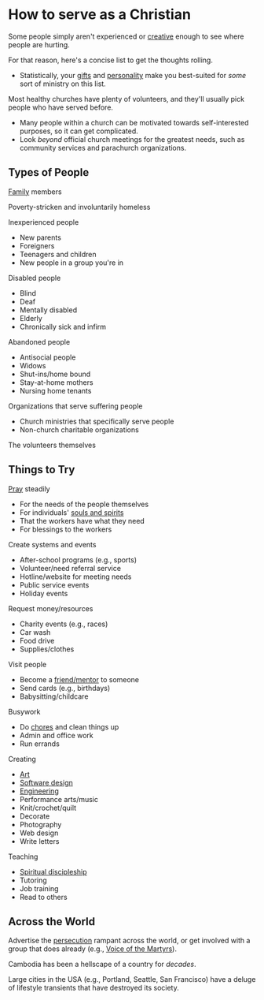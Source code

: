 
# How to serve as a Christian

Some people simply aren't experienced or [creative](mind-creativity.md) enough to see where people are hurting.

For that reason, here's a concise list to get the thoughts rolling.

- Statistically, your [gifts](spiritual-gifts.md) and [personality](personality.md) make you best-suited for *some* sort of ministry on this list.

Most healthy churches have plenty of volunteers, and they'll usually pick people who have served before.

- Many people within a church can be motivated towards self-interested purposes, so it can get complicated.
- Look *beyond* official church meetings for the greatest needs, such as community services and parachurch organizations.

## Types of People

[Family](people-family.md) members

Poverty-stricken and involuntarily homeless

Inexperienced people

- New parents
- Foreigners
- Teenagers and children
- New people in a group you're in

Disabled people

- Blind
- Deaf
- Mentally disabled
- Elderly
- Chronically sick and infirm

Abandoned people

- Antisocial people
- Widows
- Shut-ins/home bound
- Stay-at-home mothers
- Nursing home tenants

Organizations that serve suffering people

- Church ministries that specifically serve people
- Non-church charitable organizations

The volunteers themselves

## Things to Try

[Pray](spiritual-exercises-prayer.md) steadily

- For the needs of the people themselves
- For individuals' [souls and spirits](humanity.md)
- That the workers have what they need
- For blessings to the workers

Create systems and events

- After-school programs (e.g., sports)
- Volunteer/need referral service
- Hotline/website for meeting needs
- Public service events
- Holiday events

Request money/resources

- Charity events (e.g., races)
- Car wash
- Food drive
- Supplies/clothes

Visit people

- Become a [friend/mentor](people-4_friends.md) to someone
- Send cards (e.g., birthdays)
- Babysitting/childcare

Busywork

- Do [chores](home-housekeeping.md) and clean things up
- Admin and office work
- Run errands

Creating

- [Art](values-quality.md)
- [Software design](programming-basics.md)
- [Engineering](engineering.md)
- Performance arts/music
- Knit/crochet/quilt
- Decorate
- Photography
- Web design
- Write letters

Teaching

- [Spiritual discipleship](spiritual-discipleship.md)
- Tutoring
- Job training
- Read to others

## Across the World

Advertise the [persecution](hardship-persecution-church.md) rampant across the world, or get involved with a group that does already (e.g., [Voice of the Martyrs](https://www.persecution.com/)).

Cambodia has been a hellscape of a country for *decades*.

Large cities in the USA (e.g., Portland, Seattle, San Francisco) have a deluge of lifestyle transients that have destroyed its society.
